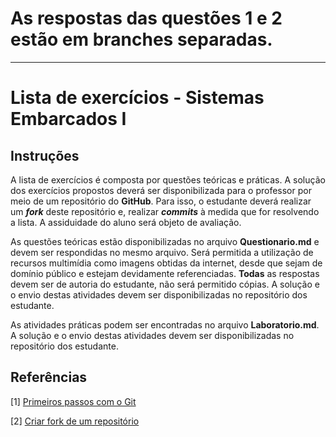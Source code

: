 # As respostas das questões 1 e 2 estão em branches separadas.

----- 

# Lista de exercícios - Sistemas Embarcados I

## Instruções

A lista de exercícios é composta por questões teóricas e práticas. A solução dos exercícios propostos deverá ser disponibilizada para o professor por meio de um repositório do **GitHub**. Para isso, o estudante deverá realizar um ***fork*** deste repositório e, realizar ***commits*** à medida que for resolvendo a lista. A assiduidade do aluno será objeto de avaliação.

As questões teóricas estão disponibilizadas no arquivo **Questionario.md** e devem ser respondidas no mesmo arquivo. Será permitida a utilização de recursos multimídia como imagens obtidas da internet, desde que sejam de domínio público e estejam devidamente referenciadas. **Todas** as respostas devem ser de autoria do estudante, não será permitido cópias. A solução e o envio destas atividades devem ser disponibilizadas no repositório dos estudante.

As atividades práticas podem ser encontradas no arquivo **Laboratorio.md**. A solução e o envio destas atividades devem ser disponibilizadas no repositório dos estudante.

## Referências

[1] [Primeiros passos com o Git](https://docs.github.com/pt/get-started/getting-started-with-git)

[2] [Criar fork de um repositório](https://docs.github.com/pt/pull-requests/collaborating-with-pull-requests/working-with-forks/fork-a-repo)
